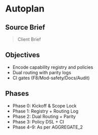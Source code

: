 # Autoplan

## Source Brief

> Client Brief

## Objectives
- Encode capability registry and policies
- Dual routing with parity logs
- CI gates (F8/Mod-safety/Docs/Audit)

## Phases
- Phase 0: Kickoff & Scope Lock
- Phase 1: Registry + Routing Log
- Phase 2: Dual Routing + Parity
- Phase 3: Policy DSL + CI
- Phase 4–9: As per AGGREGATE_2

